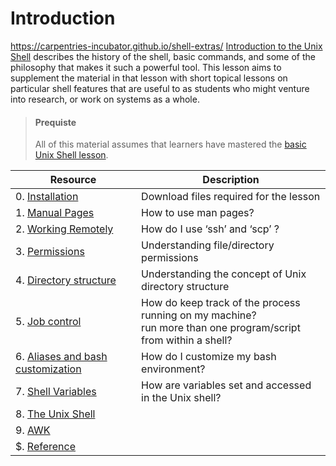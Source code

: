 # Introduction 
https://carpentries-incubator.github.io/shell-extras/
[Introduction to the Unix Shell](../Shell/introducing_shell.md) describes the history of the shell, basic commands, and some of the philosophy that makes it such a powerful tool. This lesson aims to supplement the material in that lesson with short topical lessons on particular shell features that are useful to as students who might venture into research, or work on systems as a whole. 

>#### Prequiste 
>All of this material assumes that learners have mastered the [basic Unix Shell lesson](../Shell/shell.md).

| Resource | Description |
|    ---   |     ---     |  
| 0. [Installation](../Shell/installation.md)  | Download files required for the lesson |
| 1. [Manual Pages](./manfiles.md) |	How to use man pages? |
| 2. [Working Remotely](./workremote.md) |	How do I use ‘ssh’ and ‘scp’ ? |
| 3. [Permissions](./permissions.md)|	Understanding file/directory permissions |
| 4. [Directory structure](./dirstruct.md) |	Understanding the concept of Unix directory structure |
| 5. [Job control](./jobs.md) | 	How do keep track of the process running on my machine? <br> run more than one program/script from within a shell?|
| 6. [Aliases and bash customization](./aliases.md)	| How do I customize my bash environment? |
| 7. [Shell Variables](./shellvars.md) |	How are variables set and accessed in the Unix shell?|
| 8. [The Unix Shell](./unixshell.md)	||
| 9. [AWK](./awk.md)	||
| $. [Reference](./references.md) | |
